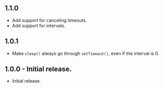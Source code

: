 ## 1.1.0
* Add support for canceling timeouts.
* Add support for intervals.

## 1.0.1
* Make `sleep()` always go through `setTimeout()`, even if the interval is 0.

## 1.0.0 - Initial release.
* Initial release.